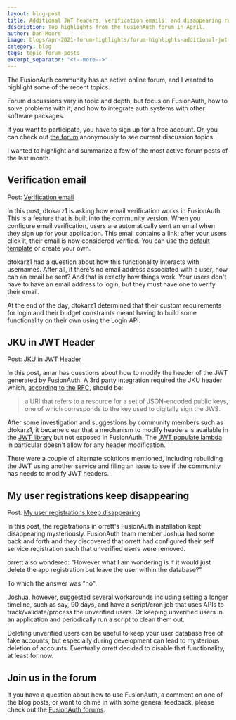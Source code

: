 ```yaml
---
layout: blog-post
title: Additional JWT headers, verification emails, and disappearing registrations
description: Top highlights from the FusionAuth forum in April.
author: Dan Moore
image: blogs/apr-2021-forum-highlights/forum-highlights-additional-jwt-headers-verification-emails-and-disappearing-registrations-header-image.png
category: blog
tags: topic-forum-posts
excerpt_separator: "<!--more-->"
---
```


The FusionAuth community has an active online forum, and I wanted to highlight some of the recent topics. 

Forum discussions vary in topic and depth, but focus on FusionAuth, how to solve problems with it, and how to integrate auth systems with other software packages.

<!--more-->

If you want to participate, you have to sign up for a free account. Or, you can check out [the forum](/community/forum/) anonymously to see current discussion topics. 

I wanted to highlight and summarize a few of the most active forum posts of the last month.

## Verification email 

Post: [Verification email ](https://fusionauth.io/community/forum/topic/937/verification-email)

In this post, dtokarz1 is asking how email verification works in FusionAuth. This is a feature that is built into the community version. When you configure email verification, users are automatically sent an email when they sign up for your application. This email contains a link; after your users click it, their email is now considered verified. You can use the [default template](/docs/v1/tech/email-templates/email-templates/#email-verification) or create your own.

dtokarz1 had a question about how this functionality interacts with usernames. After all, if there's no email address associated with a user, how can an email be sent? And that is exactly how things work. Your users don't have to have an email address to login, but they must have one to verify their email.

At the end of the day, dtokarz1 determined that their custom requirements for login and their budget constraints meant having to build some functionality on their own using the Login API.

## JKU in JWT Header

Post: [JKU in JWT Header](https://fusionauth.io/community/forum/topic/948/jku-in-jwt-header)

In this post, amar has questions about how to modify the header of the JWT generated by FusionAuth. A 3rd party integration required the JKU header which, [according to the RFC](https://tools.ietf.org/html/rfc7515#page-10), should be:

> a URI that refers to a resource for a set of JSON-encoded public keys, one of
   which corresponds to the key used to digitally sign the JWS.

After some investigation and suggestions by community members such as dtokarz1, it became clear that a mechanism to modify headers is available in the [JWT library](https://github.com/FusionAuth/fusionauth-jwt) but not exposed in FusionAuth. The [JWT populate lambda](https://fusionauth.io/docs/v1/tech/lambdas/jwt-populate/) in particular doesn't allow for any header modification.

There were a couple of alternate solutions mentioned, including rebuilding the JWT using another service and filing an issue to see if the community has needs to modify JWT headers.

## My user registrations keep disappearing 

Post: [My user registrations keep disappearing](https://fusionauth.io/community/forum/topic/922/my-user-registrations-keep-disappearing)

In this post, the registrations in orrett's FusionAuth installation kept disappearing mysteriously. FusionAuth team member Joshua had some back and forth and they discovered that orrett had configured their self service registration such that unverified users were removed. 

orrett also wondered: "However what I am wondering is if it would just delete the app registration but leave the user within the database?" 

To which the answer was "no". 

Joshua, however, suggested several workarounds including setting a longer timeline, such as say, 90 days, and have a script/cron job that uses APIs to track/validate/process the unverified users. Or keeping unverified users in an application and periodically run a script to clean them out.

Deleting unverified users can be useful to keep your user database free of fake accounts, but especially during development can lead to mysterious deletion of accounts. Eventually orrett decided to disable that functionality, at least for now.

## Join us in the forum

If you have a question about how to use FusionAuth, a comment on one of the blog posts, or want to chime in with some general feedback, please check out the [FusionAuth forums](https://fusionauth.io/community/forum/).

